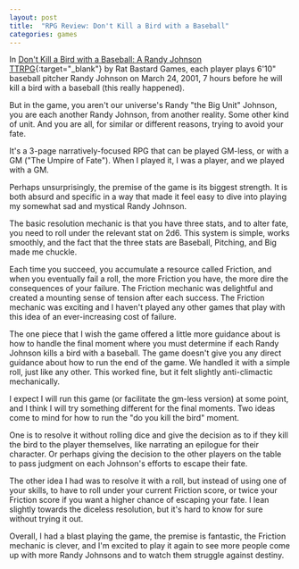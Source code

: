 ```yaml
---
layout: post
title:  "RPG Review: Don't Kill a Bird with a Baseball"
categories: games
---
```


In [Don't Kill a Bird with a Baseball: A Randy Johnson TTRPG](https://rat-bastard-games.itch.io/dont-kill-a-bird-with-a-baseball){:target="_blank"} by Rat Bastard Games, each player plays 6'10" baseball pitcher Randy Johnson on March 24, 2001, 7 hours before he will kill a bird with a baseball (this really happened).

But in the game, you aren't our universe's Randy "the Big Unit" Johnson, you are each another Randy Johnson, from another reality. Some other kind of unit. And you are all, for similar or different reasons, trying to avoid your fate.

It's a 3-page narratively-focused RPG that can be played GM-less, or with a GM ("The Umpire of Fate"). When I played it, I was a player, and we played with a GM. 

Perhaps unsurprisingly, the premise of the game is its biggest strength. It is both absurd and specific in a way that made it feel easy to dive into playing my somewhat sad and mystical Randy Johnson.

The basic resolution mechanic is that you have three stats, and to alter fate, you need to roll under the relevant stat on 2d6.  This system is simple, works smoothly, and the fact that the three stats are Baseball, Pitching, and Big made me chuckle.

Each time you succeed, you accumulate a resource called Friction, and when you eventually fail a roll, the more Friction you have, the more dire the consequences of your failure. The Friction mechanic was delightful and created a mounting sense of tension after each success. The Friction mechanic was exciting and I haven't played any other games that play with this idea of an ever-increasing cost of failure.

The one piece that I wish the game offered a little more guidance about is how to handle the final moment where you must determine if each Randy Johnson kills a bird with a baseball. The game doesn't give you any direct guidance about how to run the end of the game. We handled it with a simple roll, just like any other. This worked fine, but it felt slightly anti-climactic mechanically. 

I expect I will run this game (or facilitate the gm-less version) at some point, and I think I will try something different for the final moments. Two ideas come to mind for how to run the "do you kill the bird" moment. 

One is to resolve it without rolling dice and give the decision as to if they kill the bird to the player themselves, like narrating an epilogue for their character. Or perhaps giving the decision to the other players on the table to pass judgment on each Johnson's efforts to escape their fate.

The other idea I had was to resolve it with a roll, but instead of using one of your skills, to have to roll under your current Friction score, or twice your Friction score if you want a higher chance of escaping your fate. I lean slightly towards the diceless resolution, but it's hard to know for sure without trying it out.

Overall, I had a blast playing the game, the premise is fantastic, the Friction mechanic is clever, and I'm excited to play it again to see more people come up with more Randy Johnsons and to watch them struggle against destiny.